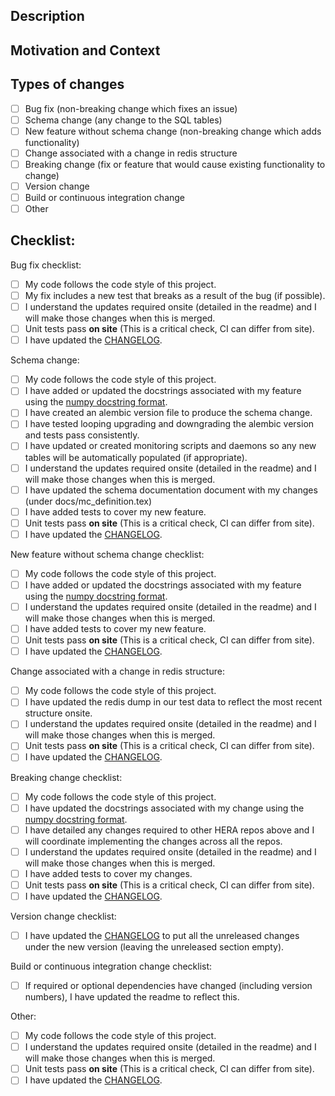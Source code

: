 <!--- Provide a general summary of your changes in the Title above -->

## Description
<!--- Describe your changes in detail -->

## Motivation and Context
<!--- Why is this change required? What problem does it solve? -->
<!--- If it fixes an open issue, please link to the issue here. If this PR closes an issue, put the word 'closes' before the issue link to auto-close the issue when the PR is merged. -->

## Types of changes
<!--- What types of changes does your code introduce? Put an `x` in all the boxes that apply: -->
- [ ] Bug fix (non-breaking change which fixes an issue)
- [ ] Schema change (any change to the SQL tables)
- [ ] New feature without schema change (non-breaking change which adds functionality)
- [ ] Change associated with a change in redis structure
- [ ] Breaking change (fix or feature that would cause existing functionality to change)
- [ ] Version change
- [ ] Build or continuous integration change
- [ ] Other

## Checklist:
<!--- You shoud remove the checklists that don't apply to your change type(s) -->
<!--- Go over all the following points, and replace the space with an `x` in all the boxes that apply. -->
<!--- If you're unsure about any of these, don't hesitate to ask. We're here to help! -->

Bug fix checklist:
- [ ] My code follows the code style of this project.
- [ ] My fix includes a new test that breaks as a result of the bug (if possible).
- [ ] I understand the updates required onsite (detailed in the readme) and I will make those
changes when this is merged.
- [ ] Unit tests pass **on site** (This is a critical check, CI can differ from site).
- [ ] I have updated the [CHANGELOG](https://github.com/HERA-Team/hera_mc/blob/main/CHANGELOG.md).

Schema change:
- [ ] My code follows the code style of this project.
- [ ] I have added or updated the docstrings associated with my feature using the [numpy docstring format](https://numpydoc.readthedocs.io/en/latest/format.html).
- [ ] I have created an alembic version file to produce the schema change.
- [ ] I have tested looping upgrading and downgrading the alembic version and tests pass consistently.
- [ ] I have updated or created monitoring scripts and daemons so any new tables will be automatically populated (if appropriate).
- [ ] I understand the updates required onsite (detailed in the readme) and I will make those
changes when this is merged.
- [ ] I have updated the schema documentation document with my changes (under docs/mc_definition.tex)
- [ ] I have added tests to cover my new feature.
- [ ] Unit tests pass **on site** (This is a critical check, CI can differ from site).
- [ ] I have updated the [CHANGELOG](https://github.com/HERA-Team/hera_mc/blob/main/CHANGELOG.md).

New feature without schema change checklist:
- [ ] My code follows the code style of this project.
- [ ] I have added or updated the docstrings associated with my feature using the [numpy docstring format](https://numpydoc.readthedocs.io/en/latest/format.html).
- [ ] I understand the updates required onsite (detailed in the readme) and I will make those
changes when this is merged.
- [ ] I have added tests to cover my new feature.
- [ ] Unit tests pass **on site** (This is a critical check, CI can differ from site).
- [ ] I have updated the [CHANGELOG](https://github.com/HERA-Team/hera_mc/blob/main/CHANGELOG.md).

Change associated with a change in redis structure:
- [ ] My code follows the code style of this project.
- [ ] I have updated the redis dump in our test data to reflect the most recent structure onsite.
- [ ] I understand the updates required onsite (detailed in the readme) and I will make those
changes when this is merged.
- [ ] Unit tests pass **on site** (This is a critical check, CI can differ from site).
- [ ] I have updated the [CHANGELOG](https://github.com/HERA-Team/hera_mc/blob/main/CHANGELOG.md).

Breaking change checklist:
- [ ] My code follows the code style of this project.
- [ ] I have updated the docstrings associated with my change using the [numpy docstring format](https://numpydoc.readthedocs.io/en/latest/format.html).
- [ ] I have detailed any changes required to other HERA repos above and I will coordinate
implementing the changes across all the repos.
- [ ] I understand the updates required onsite (detailed in the readme) and I will make those
changes when this is merged.
- [ ] I have added tests to cover my changes.
- [ ] Unit tests pass **on site** (This is a critical check, CI can differ from site).
- [ ] I have updated the [CHANGELOG](https://github.com/HERA-Team/hera_mc/blob/main/CHANGELOG.md).

Version change checklist:
- [ ] I have updated the [CHANGELOG](https://github.com/HERA-Team/hera_mc/blob/main/CHANGELOG.md) to put all the unreleased changes under the new version (leaving the unreleased section empty).

Build or continuous integration change checklist:
- [ ] If required or optional dependencies have changed (including version numbers), I have updated the readme to reflect this.

Other:
- [ ] My code follows the code style of this project.
- [ ] I understand the updates required onsite (detailed in the readme) and I will make those
changes when this is merged.
- [ ] Unit tests pass **on site** (This is a critical check, CI can differ from site).
- [ ] I have updated the [CHANGELOG](https://github.com/HERA-Team/hera_mc/blob/main/CHANGELOG.md).

